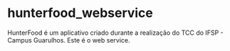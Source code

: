 hunterfood_webservice
=====================

HunterFood é um aplicativo criado durante a realização do TCC do IFSP - Campus Guarulhos.
Este é o web service.
